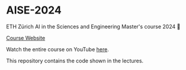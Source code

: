 # AISE-2024
ETH Zürich AI in the Sciences and Engineering Master's course 2024 📖

[Course Website](https://camlab.ethz.ch/teaching/deep-learning-in-scientific-computing-2023.html)

Watch the entire course on YouTube [here](https://www.youtube.com/watch?v=LkKvhvsf6jY&list=PLJkYEExhe7rYFkBIB2U5pf_RWzYnFLj7r&index=1).

This repository contains the code shown in the lectures.
